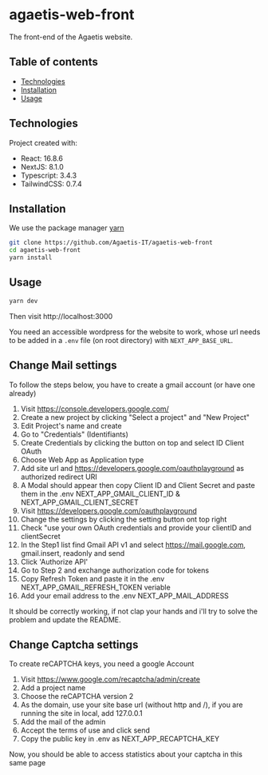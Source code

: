 # agaetis-web-front

The front-end of the Agaetis website.

## Table of contents

- [Technologies](#technologies)
- [Installation](#installation)
- [Usage](#usage)

## Technologies

Project created with:

- React: 16.8.6
- NextJS: 8.1.0
- Typescript: 3.4.3
- TailwindCSS: 0.7.4

## Installation

We use the package manager [yarn](https://yarnpkg.com/lang/en/docs/install/)

```bash
git clone https://github.com/Agaetis-IT/agaetis-web-front
cd agaetis-web-front
yarn install
```

## Usage

```bash
yarn dev
```

Then visit http://localhost:3000

You need an accessible wordpress for the website to work, whose url needs to be added in a `.env` file (on root directory) with `NEXT_APP_BASE_URL`.

## Change Mail settings

To follow the steps below, you have to create a gmail account (or have one already)

1. Visit https://console.developers.google.com/
2. Create a new project by clicking "Select a project" and "New Project"
3. Edit Project's name and create
4. Go to "Credentials" (Identifiants)
5. Create Credentials by clicking the button on top and select ID Client OAuth
6. Choose Web App as Application type
7. Add site url and https://developers.google.com/oauthplayground as authorized redirect URI
8. A Modal should appear then copy Client ID and Client Secret and paste them in the .env NEXT_APP_GMAIL_CLIENT_ID & NEXT_APP_GMAIL_CLIENT_SECRET
9. Visit https://developers.google.com/oauthplayground
10. Change the settings by clicking the setting button ont top right
11. Check "use your own OAuth credentials and provide your clientID and clientSecret
12. In the Step1 list find Gmail API v1 and select https://mail.google.com, gmail.insert, readonly and send
13. Click 'Authorize API'
14. Go to Step 2 and exchange authorization code for tokens
15. Copy Refresh Token and paste it in the .env NEXT_APP_GMAIL_REFRESH_TOKEN veriable
16. Add your email address to the .env NEXT_APP_MAIL_ADDRESS

It should be correctly working, if not clap your hands and i'll try to solve the problem and update the README.

## Change Captcha settings

To create reCAPTCHA keys, you need a google Account

1. Visit https://www.google.com/recaptcha/admin/create
2. Add a project name
3. Choose the reCAPTCHA version 2
4. As the domain, use your site base url (without http and /), if you are running the site in local, add 127.0.0.1
5. Add the mail of the admin
6. Accept the terms of use and click send
7. Copy the public key in .env as NEXT_APP_RECAPTCHA_KEY

Now, you should be able to access statistics about your captcha in this same page
